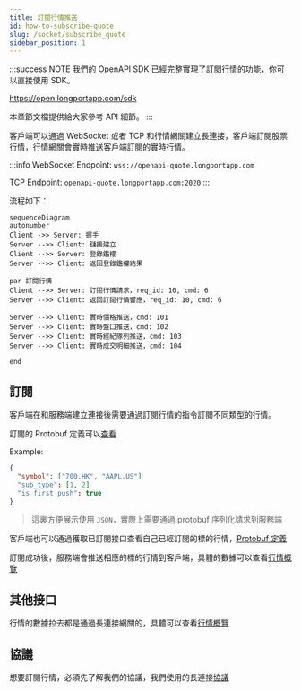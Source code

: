```yaml
---
title: 訂閱行情推送
id: how-to-subscribe-quote
slug: /socket/subscribe_quote
sidebar_position: 1
---
```


:::success NOTE
我們的 OpenAPI SDK 已經完整實現了訂閱行情的功能，你可以直接使用 SDK。

https://open.longportapp.com/sdk

本章節文檔提供給大家參考 API 細節。
:::

客戶端可以通過 WebSocket 或者 TCP 和行情網關建立長連接，客戶端訂閱股票行情，行情網關會實時推送客戶端訂閱的實時行情。

:::info
WebSocket Endpoint: `wss://openapi-quote.longportapp.com`

TCP Endpoint: `openapi-quote.longportapp.com:2020`
:::

流程如下：

```mermaid
sequenceDiagram
autonumber
Client ->> Server: 握手
Server -->> Client: 鏈接建立
Client -->> Server: 登錄鑑權
Server -->> Client: 返回登錄鑑權結果

par 訂閱行情
Client -->> Server: 訂閱行情請求，req_id: 10, cmd: 6
Server -->> Client: 返回訂閱行情響應，req_id: 10, cmd: 6

Server -->> Client: 實時價格推送，cmd: 101
Server -->> Client: 實時盤口推送，cmd: 102
Server -->> Client: 實時經紀隊列推送，cmd: 103
Server -->> Client: 實時成交明細推送，cmd: 104

end

```

## 訂閱

客戶端在和服務端建立連接後需要通過訂閱行情的指令訂閱不同類型的行情。

訂閱的 Protobuf 定義可以[查看](../quote/subscribe/subscribe)

Example:

```json
{
  "symbol": ["700.HK", "AAPL.US"]
  "sub_type": [1, 2]
  "is_first_push": true
}

```

> 這裏方便展示使用 `JSON`，實際上需要通過 protobuf 序列化請求到服務端

客戶端也可以通過獲取已訂閱接口查看自己已經訂閱的標的行情，[Protobuf 定義](../quote/subscribe/subscription)

訂閱成功後，服務端會推送相應的標的行情到客戶端，具體的數據可以查看[行情概覽](../quote/overview)

## 其他接口

行情的數據拉去都是通過長連接網關的，具體可以查看[行情概覽](../quote/overview)

## 協議

想要訂閱行情，必須先了解我們的協議，我們使用的長連接[協議](./protocol/overview)
